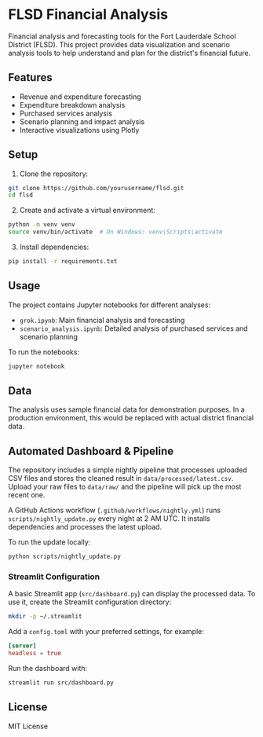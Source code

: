 # FLSD Financial Analysis

Financial analysis and forecasting tools for the Fort Lauderdale School District (FLSD). This project provides data visualization and scenario analysis tools to help understand and plan for the district's financial future.

## Features

- Revenue and expenditure forecasting
- Expenditure breakdown analysis
- Purchased services analysis
- Scenario planning and impact analysis
- Interactive visualizations using Plotly

## Setup

1. Clone the repository:
```bash
git clone https://github.com/yourusername/flsd.git
cd flsd
```

2. Create and activate a virtual environment:
```bash
python -m venv venv
source venv/bin/activate  # On Windows: venv\Scripts\activate
```

3. Install dependencies:
```bash
pip install -r requirements.txt
```

## Usage

The project contains Jupyter notebooks for different analyses:

- `grok.ipynb`: Main financial analysis and forecasting
- `scenario_analysis.ipynb`: Detailed analysis of purchased services and scenario planning

To run the notebooks:
```bash
jupyter notebook
```

## Data

The analysis uses sample financial data for demonstration purposes. In a production environment, this would be replaced with actual district financial data.

## Automated Dashboard & Pipeline

The repository includes a simple nightly pipeline that processes uploaded CSV files and stores the cleaned result in `data/processed/latest.csv`. Upload your raw files to `data/raw/` and the pipeline will pick up the most recent one.

A GitHub Actions workflow (`.github/workflows/nightly.yml`) runs `scripts/nightly_update.py` every night at 2 AM UTC. It installs dependencies and processes the latest upload.

To run the update locally:
```bash
python scripts/nightly_update.py
```

### Streamlit Configuration

A basic Streamlit app (`src/dashboard.py`) can display the processed data. To use it, create the Streamlit configuration directory:
```bash
mkdir -p ~/.streamlit
```
Add a `config.toml` with your preferred settings, for example:
```toml
[server]
headless = true
```
Run the dashboard with:
```bash
streamlit run src/dashboard.py
```

## License

MIT License
